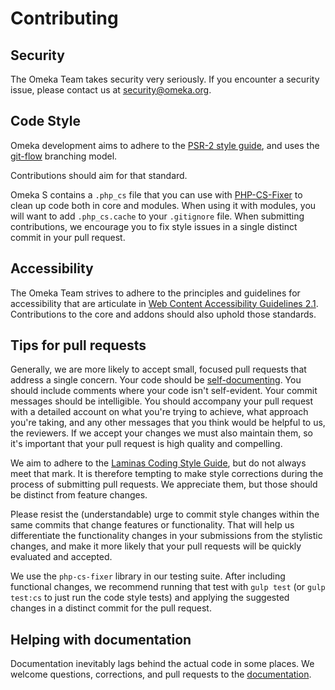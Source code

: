 # Contributing

## Security

The Omeka Team takes security very seriously. If you encounter a security issue,
please contact us at [security@omeka.org](mailto:security@omeka.org).

## Code Style

Omeka development aims to adhere to the [PSR-2 style guide](http://www.php-fig.org/psr/psr-2), and uses the [git-flow](http://nvie.com/posts/a-successful-git-branching-model) branching model.

Contributions should aim for that standard.

Omeka S contains a `.php_cs` file that you can use with [PHP-CS-Fixer](https://github.com/FriendsOfPHP/PHP-CS-Fixer) to clean up code both in core and modules. When using it with modules, you will want to add `.php_cs.cache` to your `.gitignore` file. When submitting contributions, we encourage you to fix style issues in a single distinct commit in your pull request.

## Accessibility

The Omeka Team strives to adhere to the principles and guidelines for accessibility that are articulate in [Web Content Accessibility Guidelines 2.1](https://www.w3.org/WAI/standards-guidelines/wcag/). Contributions to the core and addons should also uphold those standards.

## Tips for pull requests

Generally, we are more likely to accept small, focused pull requests that address a single concern. Your code should be [self-documenting](https://en.wikipedia.org/wiki/Self-documenting_code). You should include comments where your code isn't self-evident. Your commit messages should be intelligible. You should accompany your pull request with a detailed account on what you're trying to achieve, what approach you're taking, and any other messages that you think would be helpful to us, the reviewers. If we accept your changes we must also maintain them, so it's important that your pull request is high quality and compelling.

We aim to adhere to the [Laminas Coding Style Guide](https://docs.laminas.dev/laminas-coding-standard/v2/coding-style-guide/), but do not always meet that mark. It is therefore tempting to make style corrections during the process of submitting pull requests. We appreciate them, but those should be distinct from feature changes.

Please resist the (understandable) urge to commit style changes within the same commits that change features or functionality. That will help us differentiate the functionality changes in your submissions from the stylistic changes, and make it more likely that your pull requests will be quickly evaluated and accepted.

We use the `php-cs-fixer` library in our testing suite. After including functional changes, we recommend running that test with `gulp test` (or `gulp test:cs` to just run the code style tests) and applying the suggested changes in a distinct commit for the pull request.

## Helping with documentation

Documentation inevitably lags behind the actual code in some places. We welcome questions, corrections, and pull requests to the [documentation](https://github.com/omeka/omeka-s-developer/issues).
